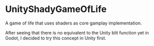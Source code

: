 # UnityShadyGameOfLife
A game of life that uses shaders as core gamplay implementation.

After seeing that there is no equivalent to the Unity blit function yet in Godot, I decided to try this concept in Unity first.
